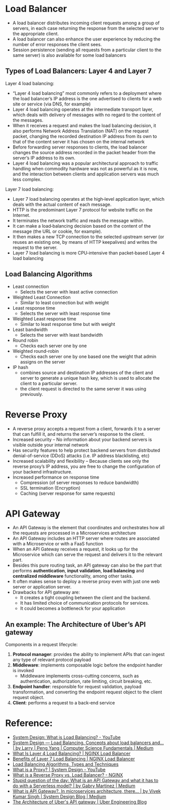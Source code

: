 # Load Balancer

- A load balancer distributes incoming client requests among a group of servers, in each case returning the response from the selected server to the appropriate client.
- A load balancer can also enhance the user experience by reducing the number of error responses the client sees.
- Session persistence (sending all requests from a particular client to the same server) is also available for some load balancers

## Types of Load Balancers: Layer 4 and Layer 7

Layer 4 load balancing:

- “Layer 4 load balancing” most commonly refers to a deployment where the load balancer’s IP address is the one advertised to clients for a web site or service (via DNS, for example)
- Layer 4 load balancing operates at the intermediate transport layer, which deals with delivery of messages with no regard to the content of the messages.
- When it receives a request and makes the load balancing decision, it also performs Network Address Translation (NAT) on the request packet, changing the recorded destination IP address from its own to that of the content server it has chosen on the internal network
- Before forwarding server responses to clients, the load balancer changes the source address recorded in the packet header from the server’s IP address to its own.
- Layer 4 load balancing was a popular architectural approach to traffic handling when commodity hardware was not as powerful as it is now, and the interaction between clients and application servers was much less complex.

Layer 7 load balancing:

- Layer 7 load balancing operates at the high‑level application layer, which deals with the actual content of each message. 
- HTTP is the predominant Layer 7 protocol for website traffic on the Internet.
- It terminates the network traffic and reads the message within. 
- It can make a load‑balancing decision based on the content of the message (the URL or cookie, for example). 
- It then makes a new TCP connection to the selected upstream server (or reuses an existing one, by means of HTTP keepalives) and writes the request to the server.
- Layer 7 load balancing is more CPU‑intensive than packet‑based Layer 4 load balancing

## Load Balancing Algorithms

- Least connection
    - Selects the server with least active connection
- Weighted Least Connection
    - Similar to least connection but with weight
- Least response time
    - Selects the server with least response time
- Weighted Least response time
    - Similar to least response time but with weight
- Least bandwidth
    -  Selects the server with least bandwidth
- Round robin
    - Checks each server one by one
- Weighted round-robin
    - Checks each server one by one based one the weight that admin assigns on the server
- IP hash
    - combines source and destination IP addresses of the client and server to generate a unique hash key, which is used to allocate the client to a particular server.
    - the client request is directed to the same server it was using previously.

# Reverse Proxy

- A reverse proxy accepts a request from a client, forwards it to a server that can fulfill it, and returns the server’s response to the client.
- Increased security – No information about your backend servers is visible outside your internal network
- Has security features to help protect backend servers from distributed denial-of-service (DDoS) attacks (i.e. IP address blacklisting, etc)
- Increased scalability and flexibility – Because clients see only the reverse proxy’s IP address, you are free to change the configuration of your backend infrastructure.
- Increased performance on response time
    - Compression (of server responses to reduce bandwidth)
    - SSL termination (Encryption)
    - Caching (server response for same requests)

# API Gateway

- An API Gateway is the element that coordinates and orchestrates how all the requests are processed in a Microservices architecture
- An API Gateway includes an HTTP server where routes are associated with a Microservice or with a FaaS function
- When an API Gateway receives a request, it looks up for the Microservice which can serve the request and delivers it to the relevant part.
- Besides this pure routing task, an API gateway can also be the part that performs **authentication**, **input validation**, **load balancing** and **centralized middleware** functionality, among other tasks.
- It often makes sense to deploy a reverse proxy even with just one web server or application server.
- Drawbacks for API gateway are:
    - It creates a tight coupling between the client and the backend.
    - It has limited choice of communication protocols for services.
    - It could becomes a bottleneck for your application

## An example: The Architecture of Uber’s API gateway

Components in a request lifecycle:

1. **Protocol manager**: provides the ability to implement APIs that can ingest any type of relevant protocol payload
2. **Middleware**: implements composable logic before the endpoint handler is invoked
    - Middleware implements cross-cutting concerns, such as authentication, authorization, rate limiting, circuit breaking, etc.
3. **Endpoint handler**: responsible for request validation, payload transformation, and converting the endpoint request object to the client request object.
4. **Client**: performs a request to a back-end service


# Reference:

- [System Design: What is Load Balancing? - YouTube](https://www.youtube.com/watch?v=gMIslJN44P0&ab_channel=BeABetterDev)
- [System Design — Load Balancing. Concepts about load balancers and… \| by Larry | Peng Yang | Computer Science Fundamentals | Medium](https://medium.com/must-know-computer-science/system-design-load-balancing-1c2e7675fc27)
- [What Is Layer 4 Load Balancing? \| NGINX Load Balancer](https://www.nginx.com/resources/glossary/layer-4-load-balancing/)
- [Benefits of Layer 7 Load Balancing \| NGINX Load Balancer](https://www.nginx.com/resources/glossary/layer-7-load-balancing/)
- [Load Balancing Algorithms, Types and Techniques](https://kemptechnologies.com/load-balancer/load-balancing-algorithms-techniques/)
- [What is a Proxy? \| System Design - YouTube](https://www.youtube.com/watch?v=xiUmXVcLdCw&ab_channel=BeABetterDev)
- [What is a Reverse Proxy vs. Load Balancer? - NGINX](https://www.nginx.com/resources/glossary/reverse-proxy-vs-load-balancer/)
- [Stupid question of the day: What is an API Gateway and what it has to do with a Serverless model? \| by Gabry Martinez | Medium](https://gabrymartinez.medium.com/stupid-question-of-the-day-what-is-an-api-gateway-and-what-it-has-to-do-with-a-serverless-model-2acee3e3eeba)
- [What is API Gateway?. In microservices architecture, there… \| by Vivek Kumar Singh | System Design Blog | Medium](https://medium.com/system-design-blog/what-is-api-gateway-68a11d4ab322)
- [The Architecture of Uber's API gateway \| Uber Engineering Blog](https://eng.uber.com/architecture-api-gateway/)
